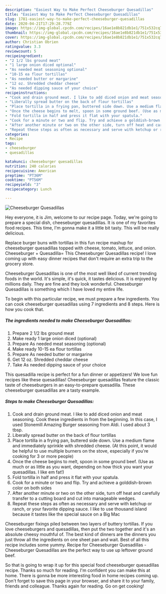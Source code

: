 ```yaml
---
description: "Easiest Way to Make Perfect Cheeseburger Quesadillas"
title: "Easiest Way to Make Perfect Cheeseburger Quesadillas"
slug: 1781-easiest-way-to-make-perfect-cheeseburger-quesadillas
date: 2020-04-21T17:29:28.779Z
image: https://img-global.cpcdn.com/recipes/16ae1e8b821db1e1/751x532cq70/cheeseburger-quesadillas-recipe-main-photo.jpg
thumbnail: https://img-global.cpcdn.com/recipes/16ae1e8b821db1e1/751x532cq70/cheeseburger-quesadillas-recipe-main-photo.jpg
cover: https://img-global.cpcdn.com/recipes/16ae1e8b821db1e1/751x532cq70/cheeseburger-quesadillas-recipe-main-photo.jpg
author: Christian Obrien
ratingvalue: 3.3
reviewcount: 5
recipeingredient:
- "2 1/2 lbs ground meat"
- "1 large onion diced optional"
- "As needed meat seasoning optional"
- "10-15 ea flour tortillas"
- "As needed butter or margarine"
- "12 oz. Shredded cheddar cheese"
- "As needed dipping sauce of your choice"
recipeinstructions:
- "Cook and drain ground meat. I like to add diced onion and meat seasoning. Cook these ingredients in from the beginning. In this case, I used Stonemill Amazing Burger seasoning from Aldi. I used about 3 tbsp."
- "Liberally spread butter on the back of flour tortillas"
- "Place tortilla in a frying pan, buttered side down. Use a medium flame and immediately sprinkle with shredded cheese. (At this point, it would be helpful to use multiple burners on the stove, especially if you&#39;re cooking for 3 or more people)"
- "Once the cheese begins to melt, spoon in some ground beef. (Use as much or as little as you want, depending on how thick you want your quesadillas. I like em fat!)"
- "Fold tortilla in half and press it flat with your spatula."
- "Cook for a minute or two and flip. Try and achieve a golddish-brown color on both sides"
- "After another minute or two on the other side, turn off heat and carefully transfer to a cutting board and cut into manageable wedges."
- "Repeat these steps as often as necessary and serve with ketchup or ranch, or your favorite dipping sauce. I like to use thousand island because it tastes like the special sauce on a Big Mac"
categories:
- Recipe
tags:
- cheeseburger
- quesadillas

katakunci: cheeseburger quesadillas 
nutrition: 240 calories
recipecuisine: American
preptime: "PT36M"
cooktime: "PT56M"
recipeyield: "3"
recipecategory: Lunch

---
```



![Cheeseburger Quesadillas](https://img-global.cpcdn.com/recipes/16ae1e8b821db1e1/751x532cq70/cheeseburger-quesadillas-recipe-main-photo.jpg)

Hey everyone, it is Jim, welcome to our recipe page. Today, we're going to prepare a special dish, cheeseburger quesadillas. It is one of my favorites food recipes. This time, I'm gonna make it a little bit tasty. This will be really delicious.

Replace burger buns with tortillas in this fun recipe mashup for cheeseburger quesadillas topped with cheese, tomato, lettuce, and onion. Cheeseburger + Quesadilla= This Cheeseburger Quesadillas recipe! I love coming up with easy dinner recipes that don&#39;t require an extra trip to the grocery store.

Cheeseburger Quesadillas is one of the most well liked of current trending foods in the world. It's simple, it's quick, it tastes delicious. It is enjoyed by millions daily. They are fine and they look wonderful. Cheeseburger Quesadillas is something which I have loved my entire life.


To begin with this particular recipe, we must prepare a few ingredients. You can cook cheeseburger quesadillas using 7 ingredients and 8 steps. Here is how you cook that.

<!--inarticleads1-->

##### The ingredients needed to make Cheeseburger Quesadillas:

1. Prepare 2 1/2 lbs ground meat
1. Make ready 1 large onion diced (optional)
1. Prepare As needed meat seasoning (optional)
1. Make ready 10-15 ea flour tortillas
1. Prepare As needed butter or margarine
1. Get 12 oz. Shredded cheddar cheese
1. Take As needed dipping sauce of your choice


This quesadilla recipe is perfect for a fun dinner or appetizers! We love fun recipes like these quesadillas! Cheeseburger quesadillas feature the classic taste of cheeseburgers in an easy-to-prepare quesadilla. These cheeseburger quesadillas are a tasty example. 

<!--inarticleads2-->

##### Steps to make Cheeseburger Quesadillas:

1. Cook and drain ground meat. I like to add diced onion and meat seasoning. Cook these ingredients in from the beginning. In this case, I used Stonemill Amazing Burger seasoning from Aldi. I used about 3 tbsp.
1. Liberally spread butter on the back of flour tortillas
1. Place tortilla in a frying pan, buttered side down. Use a medium flame and immediately sprinkle with shredded cheese. (At this point, it would be helpful to use multiple burners on the stove, especially if you&#39;re cooking for 3 or more people)
1. Once the cheese begins to melt, spoon in some ground beef. (Use as much or as little as you want, depending on how thick you want your quesadillas. I like em fat!)
1. Fold tortilla in half and press it flat with your spatula.
1. Cook for a minute or two and flip. Try and achieve a golddish-brown color on both sides
1. After another minute or two on the other side, turn off heat and carefully transfer to a cutting board and cut into manageable wedges.
1. Repeat these steps as often as necessary and serve with ketchup or ranch, or your favorite dipping sauce. I like to use thousand island because it tastes like the special sauce on a Big Mac


Cheeseburger fixings piled between two layers of buttery tortillas. If you love cheeseburgers and quesadillas, then put the two together and it&#39;s an absolute cheesy mouthful of. The best kind of dinners are the dinners you just throw all the ingredients on one sheet pan and wait. Best of all this recipe includes some yummy. Recipe for Cheeseburger Quesadillas - Cheeseburger Quesadillas are the perfect way to use up leftover ground beef. 

So that is going to wrap it up for this special food cheeseburger quesadillas recipe. Thanks so much for reading. I'm confident you can make this at home. There is gonna be more interesting food in home recipes coming up. Don't forget to save this page in your browser, and share it to your family, friends and colleague. Thanks again for reading. Go on get cooking!
